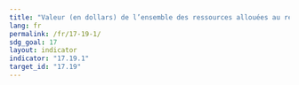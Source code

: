 ```yaml
---
title: "Valeur (en dollars) de l’ensemble des ressources allouées au renforcement des capacités statistiques des pays en développement"
lang: fr
permalink: /fr/17-19-1/
sdg_goal: 17
layout: indicator
indicator: "17.19.1"
target_id: "17.19"
---
```


